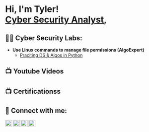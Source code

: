 <h1>Hi, I'm Tyler! <br/><a href="https://github.com/joshmadakor1">Cyber Security Analyst</a>,

<h2>👨‍💻 Cyber Security Labs:</h2>

- <b>Use Linux commands to manage file permissions (AlgoExpert)</b>
  - [Praciting DS & Algos in Python](https://github.com/joshmadakor1/Algorithms-Practice)


<h2>📺 Youtube Videos </h2>

<h2>📺 Certificationss </h2>
<h2> 🤳 Connect with me:</h2>

[<img align="left" alt="JoshMadakor | YouTube" width="22px" src="https://cdn.jsdelivr.net/npm/simple-icons@v3/icons/youtube.svg" />][youtube]
[<img align="left" alt="JoshMadakor | Twitter" width="22px" src="https://cdn.jsdelivr.net/npm/simple-icons@v3/icons/twitter.svg" />][twitter]
[<img align="left" alt="JoshMadakor | LinkedIn" width="22px" src="https://cdn.jsdelivr.net/npm/simple-icons@v3/icons/linkedin.svg" />][linkedin]
[<img align="left" alt="JoshMadakor | Instagram" width="22px" src="https://cdn.jsdelivr.net/npm/simple-icons@v3/icons/instagram.svg" />][instagram]

[twitter]: https://twitter.com/joshmadakor
[youtube]: https://www.youtube.com/c/joshmadakor
[instagram]: https://www.instagram.com/joshmadakor/
[linkedin]: https://linkedin.com/in/joshmadakor
